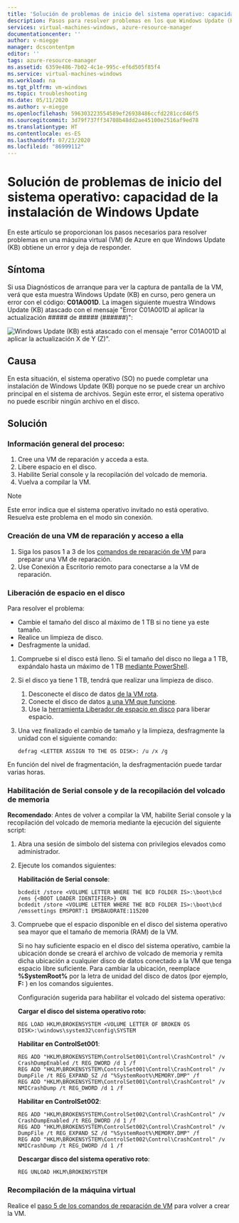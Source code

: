 ```yaml
---
title: 'Solución de problemas de inicio del sistema operativo: capacidad de la instalación de Windows Update'
description: Pasos para resolver problemas en los que Windows Update (KB) obtiene un error y deja de responder en una VM de Azure.
services: virtual-machines-windows, azure-resource-manager
documentationcenter: ''
author: v-miegge
manager: dcscontentpm
editor: ''
tags: azure-resource-manager
ms.assetid: 6359e486-7b02-4c1e-995c-ef6d505f85f4
ms.service: virtual-machines-windows
ms.workload: na
ms.tgt_pltfrm: vm-windows
ms.topic: troubleshooting
ms.date: 05/11/2020
ms.author: v-miegge
ms.openlocfilehash: 596303223554589ef26938486ccfd2281ccd46f5
ms.sourcegitcommit: 3d79f737ff34708b48dd2ae45100e2516af9ed78
ms.translationtype: HT
ms.contentlocale: es-ES
ms.lasthandoff: 07/23/2020
ms.locfileid: "86999112"
---
```

# <a name="troubleshoot-os-start-up--windows-update-installation-capacity"></a>Solución de problemas de inicio del sistema operativo: capacidad de la instalación de Windows Update

En este artículo se proporcionan los pasos necesarios para resolver problemas en una máquina virtual (VM) de Azure en que Windows Update (KB) obtiene un error y deja de responder.

## <a name="symptom"></a>Síntoma

Si usa Diagnósticos de arranque para ver la captura de pantalla de la VM, verá que esta muestra Windows Update (KB) en curso, pero genera un error con el código: **C01A001D**. La imagen siguiente muestra Windows Update (KB) atascado con el mensaje "Error C01A001D al aplicar la actualización ##### de ##### (######)":

![Windows Update (KB) está atascado con el mensaje "error C01A001D al aplicar la actualización X de Y (Z)".](./media/troubleshoot-windows-update-installation-capacity/1.png)

## <a name="cause"></a>Causa

En esta situación, el sistema operativo (SO) no puede completar una instalación de Windows Update (KB) porque no se puede crear un archivo principal en el sistema de archivos. Según este error, el sistema operativo no puede escribir ningún archivo en el disco.

## <a name="solution"></a>Solución

### <a name="process-overview"></a>Información general del proceso:

1. Cree una VM de reparación y acceda a esta.
1. Libere espacio en el disco.
1. Habilite Serial console y la recopilación del volcado de memoria.
1. Vuelva a compilar la VM.

> [!NOTE]
> Este error indica que el sistema operativo invitado no está operativo. Resuelva este problema en el modo sin conexión.

### <a name="create-and-access-a-repair-vm"></a>Creación de una VM de reparación y acceso a ella

1. Siga los pasos 1 a 3 de los [comandos de reparación de VM](./repair-windows-vm-using-azure-virtual-machine-repair-commands.md) para preparar una VM de reparación.
1. Use Conexión a Escritorio remoto para conectarse a la VM de reparación.

### <a name="free-up-space-on-the-disk"></a>Liberación de espacio en el disco

Para resolver el problema:

- Cambie el tamaño del disco al máximo de 1 TB si no tiene ya este tamaño.
- Realice un limpieza de disco.
- Desfragmente la unidad.

1. Compruebe si el disco está lleno. Si el tamaño del disco no llega a 1 TB, expándalo hasta un máximo de 1 TB [mediante PowerShell](../windows/expand-os-disk.md).
1. Si el disco ya tiene 1 TB, tendrá que realizar una limpieza de disco.
   1. Desconecte el disco de datos [de la VM rota](../windows/detach-disk.md).
   1. Conecte el disco de datos [a una VM que funcione](../windows/attach-disk-ps.md#attach-an-existing-data-disk-to-a-vm).
   1. Use la [herramienta Liberador de espacio en disco](https://support.microsoft.com/help/4026616/windows-10-disk-cleanup) para liberar espacio.
1. Una vez finalizado el cambio de tamaño y la limpieza, desfragmente la unidad con el siguiente comando:

   ```
   defrag <LETTER ASSIGN TO THE OS DISK>: /u /x /g
   ```
   
En función del nivel de fragmentación, la desfragmentación puede tardar varias horas.

### <a name="enable-the-serial-console-and-memory-dump-collection"></a>Habilitación de Serial console y de la recopilación del volcado de memoria

**Recomendado**: Antes de volver a compilar la VM, habilite Serial console y la recopilación del volcado de memoria mediante la ejecución del siguiente script:

1. Abra una sesión de símbolo del sistema con privilegios elevados como administrador.
1. Ejecute los comandos siguientes:

   **Habilitación de Serial console**:
   
   ```
   bcdedit /store <VOLUME LETTER WHERE THE BCD FOLDER IS>:\boot\bcd /ems {<BOOT LOADER IDENTIFIER>} ON 
   bcdedit /store <VOLUME LETTER WHERE THE BCD FOLDER IS>:\boot\bcd /emssettings EMSPORT:1 EMSBAUDRATE:115200
   ```

1. Compruebe que el espacio disponible en el disco del sistema operativo sea mayor que el tamaño de memoria (RAM) de la VM.

   Si no hay suficiente espacio en el disco del sistema operativo, cambie la ubicación donde se creará el archivo de volcado de memoria y remita dicha ubicación a cualquier disco de datos conectado a la VM que tenga espacio libre suficiente. Para cambiar la ubicación, reemplace **%SystemRoot%** por la letra de unidad del disco de datos (por ejemplo, **F:** ) en los comandos siguientes.

   Configuración sugerida para habilitar el volcado del sistema operativo:

    **Cargar el disco del sistema operativo roto:**

   ```
   REG LOAD HKLM\BROKENSYSTEM <VOLUME LETTER OF BROKEN OS DISK>:\windows\system32\config\SYSTEM 
   ```
   
   **Habilitar en ControlSet001**:

   ```
   REG ADD "HKLM\BROKENSYSTEM\ControlSet001\Control\CrashControl" /v CrashDumpEnabled /t REG_DWORD /d 1 /f 
   REG ADD "HKLM\BROKENSYSTEM\ControlSet001\Control\CrashControl" /v DumpFile /t REG_EXPAND_SZ /d "%SystemRoot%\MEMORY.DMP" /f 
   REG ADD "HKLM\BROKENSYSTEM\ControlSet001\Control\CrashControl" /v NMICrashDump /t REG_DWORD /d 1 /f
   ```
   
   **Habilitar en ControlSet002**:

   ```
   REG ADD "HKLM\BROKENSYSTEM\ControlSet002\Control\CrashControl" /v CrashDumpEnabled /t REG_DWORD /d 1 /f 
   REG ADD "HKLM\BROKENSYSTEM\ControlSet002\Control\CrashControl" /v DumpFile /t REG_EXPAND_SZ /d "%SystemRoot%\MEMORY.DMP" /f 
   REG ADD "HKLM\BROKENSYSTEM\ControlSet002\Control\CrashControl" /v NMICrashDump /t REG_DWORD /d 1 /f
   ```
   
   **Descargar disco del sistema operativo roto**:

   ```
   REG UNLOAD HKLM\BROKENSYSTEM
   ```
   
### <a name="rebuild-the-vm"></a>Recompilación de la máquina virtual

Realice el [paso 5 de los comandos de reparación de VM](./repair-windows-vm-using-azure-virtual-machine-repair-commands.md#repair-process-example) para volver a crear la VM.
